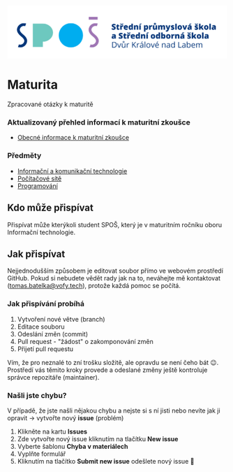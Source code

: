 ![SPOŠ](.images/spos.png "SPOŠ")

# Maturita
Zpracované otázky k maturitě

### Aktualizovaný přehled informací k maturitní zkoušce
* [Obecné informace k maturitní zkoušce](Obecn%C3%A9%20informace%20k%20maturitn%C3%AD%20zkou%C5%A1ce/README.md)

### Předměty
* [Informační a komunikační technologie](Informa%C4%8Dn%C3%AD%20a%20komunika%C4%8Dn%C3%AD%20technologie)
* [Počítačové sítě](Po%C4%8D%C3%ADta%C4%8Dov%C3%A9%20s%C3%ADt%C4%9B)
* [Programování](Programov%C3%A1n%C3%AD)

## Kdo může přispívat
Přispívat může kterýkoli student SPOŠ, který je v maturitním ročníku oboru Informační technologie.

## Jak přispívat
Nejjednodušším způsobem je editovat soubor přímo ve webovém prostředí GitHub. Pokud si nebudete vědět rady jak na to, neváhejte mě kontaktovat (tomas.batelka@vofy.tech), protože každá pomoc se počítá.

### Jak přispívání probíhá
1. Vytvoření nové větve (branch)
1. Editace souboru
1. Odeslání změn (commit)
1. Pull request - "žádost" o zakomponování změn
1. Přijetí pull requestu

Vím, že pro neznalé to zní trošku složitě, ale opravdu se není čeho bát :wink:. Prostředí vás těmito kroky provede a odeslané změny ještě kontroluje správce repozitáře (maintainer).

### Našli jste chybu?
V případě, že jste našli nějakou chybu a nejste si s ní jisti nebo nevíte jak ji opravit -> vytvořte nový **issue** (problém)

1. Klikněte na kartu **Issues**
1. Zde vytvořte nový issue kliknutím na tlačítku **New issue**
1. Vyberte šablonu **Chyba v materiálech**
1. Vyplňte formulář
1. Kliknutím na tlačítko **Submit new issue** odešlete nový issue :tada:
